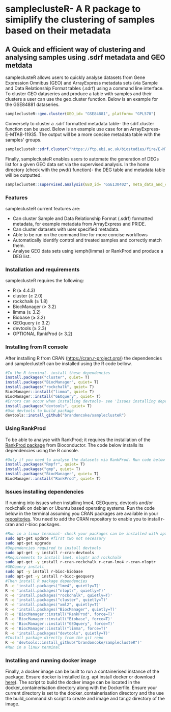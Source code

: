 # sampleclusteR- A R package to simiplify the clustering of samples based on their metadata

## A Quick and efficient way of clustering and analysing samples using .sdrf metadata and GEO metdata

sampleclusteR allows users to quickly analyse datasets from Gene Expression Omnibus (GEO) and ArrayExpress metadata sets (via Sample and Data Relationship Format tables (.sdrf) using a command line interface.
To cluster GEO dataseries and produce a table with samples and their clusters a user can use the geo.cluster function. Below is an example for the GSE84881 dataseries. 
```R
sampleclusteR::geo.cluster(GEO_id= "GSE84881", platform= "GPL570")
```
Conversely to cluster a .sdrf formatted metadata table- the sdrf.cluster function can be used. Below is an example use case for an ArrayExpress-
E-MTAB-11935. The output will be a more concise metadata table with the samples' groups.
```R
sampleclusteR::sdrf.cluster("https://ftp.ebi.ac.uk/biostudies/fire/E-MTAB-/935/E-MTAB-11935/Files/E-MTAB-11935.sdrf.txt")
```
Finally, sampleclusteR enables users to automate the generation of DEGs list for a given GEO data set via the supervised.analysis. In the home directory (check with the pwd() function)- the DEG table and metadata table will be outputted.
```R
sampleclusteR::supervised.analysis(GEO_id= "GSE130402", meta_data_and_combined= T, limma_or_rankprod = "limma")
```
### Features
sampleclusteR current features are:
- Can cluster Sample and Data Relationship Format (.sdrf) formatted metadata, for example metadata from ArrayExpress and PRIDE. 
- Can cluster datasets with user specified metadata. 
- Able to be run on the command line for more concise workflows 
- Automatically identify control and treated samples and correctly match them.
- Analyse GEO data sets using \emph{limma} or RankProd and produce a DEG list.
### Installation and requirements
sampleclusteR requires the following:
- R  (≥ 4.4.3)
- cluster (≥ 2.0)
- rockchalk (≥ 1.8)
- BiocManager (≥ 3.2)
- limma (≥ 3.2)
- Biobase (≥ 3.2)
- GEOquery (≥ 3.2)
- devtools (≥ 2.3)
- OPTIONAL RankProd (≥ 3.2)

### Installing from R console
After installing R from CRAN (https://cran.r-project.org/) the dependencies and sampleclusteR can be installed using the R code bellow.
```R
#In the R terminal- install these dependencies
install.packages("cluster", quiet= T)
install.packages("BiocManager", quiet= T)
install.packages("rockchalk", quiet= T)
BiocManager::install("limma", quiet= T)
BiocManager::install("GEOquery", quiet= T)
#Errors can occur when installing devtools- see 'Issues installing dependencies' section
install.packages("devtools", quiet= T)
#Use devtools to build package
devtools::install_github("brandoncoke/sampleclusteR")
```
### Using RankProd
To be able to analyse with RankProd; it requires the installation of the [RankProd package](https://www.bioconductor.org/packages/release/bioc/html/RankProd.html) from Bioconductor. The code below installs its dependencies using the R console.
```R
#Only if you need to analyse the datasets via RankProd. Run code below in R
install.packages("Rmpfr", quiet= T)
install.packages("gmp", quiet= T)
install.packages("BiocManager", quiet= T)
BiocManager::install("RankProd", quiet= T)
```
### Issues installing dependencies
If running into issues when installing lme4, GEOquery, devtools and/or rockchalk on debian or Ubuntu based operating systems. Run the code below in the terminal assuming you CRAN packages are available in your [repositories](https://cran.r-project.org/). You need to add the CRAN repository to enable you to install r-cran and r-bioc packages.
```sh
#Run in a linux terminal- check your packages can be installed with apt-get
sudo apt-get update #first two not necessary
sudo apt-get upgrade
#Dependencies required to install devtools
sudo apt-get -y install r-cran-devtools
#Requirements to install lme4, nloptr and rockchalk 
sudo apt-get -y install r-cran-rockchalk r-cran-lme4 r-cran-nloptr
#GEOquery install
sudo apt -y install r-bioc-biobase
sudo apt-get -y install r-bioc-geoquery
#Then install R package dependencies
R -e 'install.packages("lme4", quietly=T)'  
R -e 'install.packages("nloptr", quietly=T)'   
R -e 'install.packages("rockchalk", quietly=T)'  
R -e 'install.packages("cluster", quietly=T)' 
R -e 'install.packages("xml2", quietly=T)'   
R -e 'install.packages("BiocManager", quietly=T)'    
R -e 'BiocManager::install("RankProd", force=T)'
R -e 'BiocManager::install("Biobase", force=T)'
R -e 'BiocManager::install("GEOquery", force=T)'
R -e 'BiocManager::install("limma", force=T)'
R -e 'install.packages("devtools", quietly=T)'
#Install package directly from the git repo
R -e 'devtools::install_github("brandoncoke/sampleclusteR")'
#Run in a linux terminal
```
### Installing and running docker image
Finally, a docker image can be built to run a containerised instance of the package. Ensure docker is installed (e.g. apt install docker or download [here](https://www.docker.com/)). The script to build the docker image can be located in the docker_containerisation directory along with the Dockerfile. Ensure your current directory is set to the docker_containerisation directory and the use the build_command.sh script to create and image and tar.gz directory of the image.

